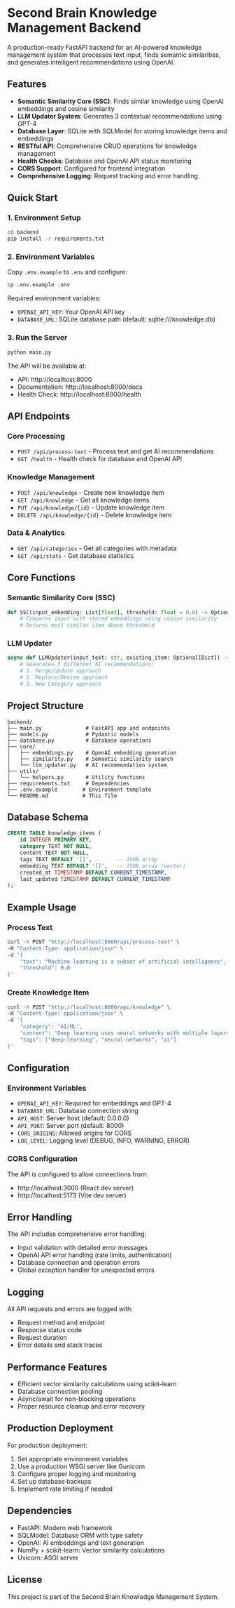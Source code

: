 # Second Brain Knowledge Management Backend

A production-ready FastAPI backend for an AI-powered knowledge management system that processes text input, finds semantic similarities, and generates intelligent recommendations using OpenAI.

## Features

- **Semantic Similarity Core (SSC)**: Finds similar knowledge using OpenAI embeddings and cosine similarity
- **LLM Updater System**: Generates 3 contextual recommendations using GPT-4
- **Database Layer**: SQLite with SQLModel for storing knowledge items and embeddings
- **RESTful API**: Comprehensive CRUD operations for knowledge management
- **Health Checks**: Database and OpenAI API status monitoring
- **CORS Support**: Configured for frontend integration
- **Comprehensive Logging**: Request tracking and error handling

## Quick Start

### 1. Environment Setup

```bash
cd backend
pip install -r requirements.txt
```

### 2. Environment Variables

Copy `.env.example` to `.env` and configure:

```bash
cp .env.example .env
```

Required environment variables:
- `OPENAI_API_KEY`: Your OpenAI API key
- `DATABASE_URL`: SQLite database path (default: sqlite:///knowledge.db)

### 3. Run the Server

```bash
python main.py
```

The API will be available at:
- API: http://localhost:8000
- Documentation: http://localhost:8000/docs
- Health Check: http://localhost:8000/health

## API Endpoints

### Core Processing
- `POST /api/process-text` - Process text and get AI recommendations
- `GET /health` - Health check for database and OpenAI API

### Knowledge Management
- `POST /api/knowledge` - Create new knowledge item
- `GET /api/knowledge` - Get all knowledge items
- `PUT /api/knowledge/{id}` - Update knowledge item
- `DELETE /api/knowledge/{id}` - Delete knowledge item

### Data & Analytics
- `GET /api/categories` - Get all categories with metadata
- `GET /api/stats` - Get database statistics

## Core Functions

### Semantic Similarity Core (SSC)
```python
def SSC(input_embedding: List[float], threshold: float = 0.8) -> Optional[Dict]:
    # Compares input with stored embeddings using cosine similarity
    # Returns most similar item above threshold
```

### LLM Updater
```python
async def LLMUpdater(input_text: str, existing_item: Optional[Dict]) -> List[Dict]:
    # Generates 3 different AI recommendations:
    # 1. Merge/Update approach
    # 2. Replace/Revise approach  
    # 3. New Category approach
```

## Project Structure

```
backend/
├── main.py              # FastAPI app and endpoints
├── models.py            # Pydantic models
├── database.py          # Database operations
├── core/
│   ├── embeddings.py    # OpenAI embedding generation
│   ├── similarity.py    # Semantic similarity search
│   └── llm_updater.py   # AI recommendation system
├── utils/
│   └── helpers.py       # Utility functions
├── requirements.txt     # Dependencies
├── .env.example        # Environment template
└── README.md           # This file
```

## Database Schema

```sql
CREATE TABLE knowledge_items (
    id INTEGER PRIMARY KEY,
    category TEXT NOT NULL,
    content TEXT NOT NULL,
    tags TEXT DEFAULT '[]',        -- JSON array
    embedding TEXT DEFAULT '[]',   -- JSON array (vector)
    created_at TIMESTAMP DEFAULT CURRENT_TIMESTAMP,
    last_updated TIMESTAMP DEFAULT CURRENT_TIMESTAMP
);
```

## Example Usage

### Process Text
```bash
curl -X POST "http://localhost:8000/api/process-text" \
-H "Content-Type: application/json" \
-d '{
    "text": "Machine learning is a subset of artificial intelligence",
    "threshold": 0.8
}'
```

### Create Knowledge Item
```bash
curl -X POST "http://localhost:8000/api/knowledge" \
-H "Content-Type: application/json" \
-d '{
    "category": "AI/ML",
    "content": "Deep learning uses neural networks with multiple layers",
    "tags": ["deep-learning", "neural-networks", "ai"]
}'
```

## Configuration

### Environment Variables
- `OPENAI_API_KEY`: Required for embeddings and GPT-4
- `DATABASE_URL`: Database connection string
- `API_HOST`: Server host (default: 0.0.0.0)
- `API_PORT`: Server port (default: 8000)
- `CORS_ORIGINS`: Allowed origins for CORS
- `LOG_LEVEL`: Logging level (DEBUG, INFO, WARNING, ERROR)

### CORS Configuration
The API is configured to allow connections from:
- http://localhost:3000 (React dev server)
- http://localhost:5173 (Vite dev server)

## Error Handling

The API includes comprehensive error handling:
- Input validation with detailed error messages
- OpenAI API error handling (rate limits, authentication)
- Database connection and operation errors
- Global exception handler for unexpected errors

## Logging

All API requests and errors are logged with:
- Request method and endpoint
- Response status code
- Request duration
- Error details and stack traces

## Performance Features

- Efficient vector similarity calculations using scikit-learn
- Database connection pooling
- Async/await for non-blocking operations
- Proper resource cleanup and error recovery

## Production Deployment

For production deployment:

1. Set appropriate environment variables
2. Use a production WSGI server like Gunicorn
3. Configure proper logging and monitoring
4. Set up database backups
5. Implement rate limiting if needed

## Dependencies

- FastAPI: Modern web framework
- SQLModel: Database ORM with type safety
- OpenAI: AI embeddings and text generation
- NumPy + scikit-learn: Vector similarity calculations
- Uvicorn: ASGI server

## License

This project is part of the Second Brain Knowledge Management System.